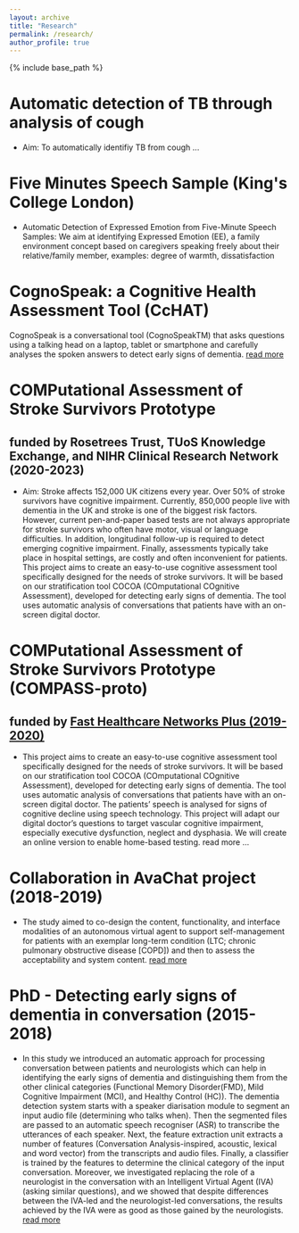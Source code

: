 ```yaml
---
layout: archive
title: "Research"
permalink: /research/
author_profile: true
---
```


{% include base_path %}
# Automatic detection of TB through analysis of cough
* Aim: To automatically identifiy TB from cough ...

# Five Minutes Speech Sample (King's College London)
* Automatic Detection of Expressed Emotion from Five-Minute Speech Samples: We aim at identifying Expressed Emotion (EE), a family environment concept based on caregivers speaking freely about their relative/family member, examples: degree of warmth, dissatisfaction

# CognoSpeak: a Cognitive Health Assessment Tool (CcHAT)
CognoSpeak is a conversational tool (CognoSpeakTM) that asks questions using a talking head on a laptop, tablet or smartphone and carefully analyses the spoken answers to detect early signs of dementia. [read more](https://cognospeak.co.uk)

# COMPutational Assessment of Stroke Survivors Prototype 
## funded by Rosetrees Trust, TUoS Knowledge Exchange, and NIHR Clinical Research Network (2020-2023)
* Aim: Stroke affects 152,000 UK citizens every year. Over 50% of stroke survivors have cognitive impairment. Currently, 850,000 people live with dementia in the UK and stroke is one of the biggest risk factors. However, current pen-and-paper based tests are not always appropriate for stroke survivors who often have motor, visual or language difficulties. In addition, longitudinal follow-up is required to detect emerging cognitive impairment. Finally, assessments typically take place in hospital settings, are costly and often inconvenient for patients. This project aims to create an easy-to-use cognitive assessment tool specifically designed for the needs of stroke survivors. It will be based on our stratification tool COCOA (COmputational COgnitive Assessment), developed for detecting early signs of dementia. The tool uses automatic analysis of conversations that patients have with an on-screen digital doctor.

# COMPutational Assessment of Stroke Survivors Prototype (COMPASS-proto) 
## funded by [Fast Healthcare Networks Plus (2019-2020)](http://www.fast-healthcare.org.uk/compass-proto)
* This project aims to create an easy-to-use cognitive assessment tool specifically designed for the needs of stroke survivors. It will be based on our stratification tool COCOA (COmputational COgnitive Assessment), developed for detecting early signs of dementia. The tool uses automatic analysis of conversations that patients have with an on-screen digital doctor. The patients’ speech is analysed for signs of cognitive decline using speech technology. This project will adapt our digital doctor’s questions to target vascular cognitive impairment, especially executive dysfunction, neglect and dysphasia. We will create an online version to enable home-based testing. read more ...

# Collaboration in AvaChat project (2018-2019)
* The study aimed to co-design the content, functionality, and interface modalities of an autonomous virtual agent to support self-management for patients with an exemplar long-term condition (LTC; chronic pulmonary obstructive disease [COPD]) and then to assess the acceptability and system content. [read more](https://www.jmir.org/2019/5/e12996)

# PhD - Detecting early signs of dementia in conversation (2015-2018)
* In this study we introduced an automatic approach for processing conversation between patients and neurologists which can help in identifying the early signs of dementia and distinguishing them from the other clinical categories (Functional Memory Disorder(FMD), Mild Cognitive Impairment (MCI), and Healthy Control (HC)). The dementia detection system starts with a speaker diarisation module to segment an input audio file (determining who talks when). Then the segmented files are passed to an automatic speech recogniser (ASR) to transcribe the utterances of each speaker. Next, the feature extraction unit extracts a number of features (Conversation Analysis-inspired, acoustic, lexical and word vector) from the transcripts and audio files. Finally, a classifier is trained by the features to determine the clinical category of the input conversation. Moreover, we investigated replacing the role of a neurologist in the conversation with an Intelligent Virtual Agent (IVA) (asking similar questions), and we showed that despite differences between the IVA-led and the neurologist-led conversations, the results achieved by the IVA were as good as those gained by the neurologists. [read more](https://etheses.whiterose.ac.uk/23607/1/PhD_Thesis_Final.pdf)